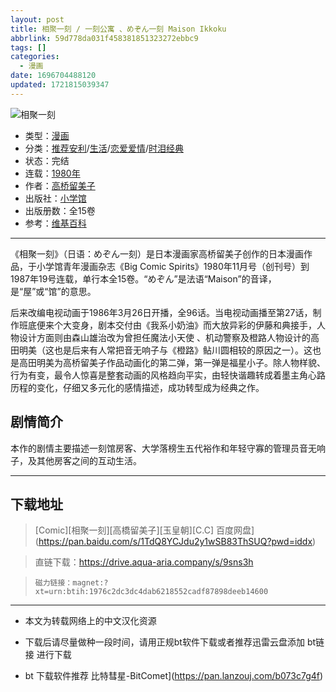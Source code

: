 ```yaml
---
layout: post
title: 相聚一刻 / 一刻公寓 、めぞん一刻 Maison Ikkoku
abbrlink: 59d778da031f458381851323272ebbc9
tags: []
categories:
  - 漫画
date: 1696704488120
updated: 1721815039347
---
```


![相聚一刻](https://jsd.cdn.zzko.cn/gh/shuiwudengli/images@master/相聚一刻.5w05pjn52rk0.webp)

- 类型：[漫画](/index.php/category/漫画)
- 分类：[推荐安利](/index.php/category/推荐安利)/[生活](/index.php/category/生活)/[恋爱爱情](/index.php/category/恋爱爱情)/[时泪经典](/index.php/category/时泪经典)
- 状态：完结
- 连载：[1980年](/index.php/category/1980年)
- 作者：[高桥留美子](/index.php/category/高桥留美子)
- 出版社：[小学馆](/index.php/category/小学馆)
- 出版册数：全15卷
- 参考：[维基百科](https://zh.wikipedia.org/wiki/相聚一刻)

***

《相聚一刻》（日语：めぞん一刻）是日本漫画家高桥留美子创作的日本漫画作品，于小学馆青年漫画杂志《Big Comic Spirits》1980年11月号（创刊号）到1987年19号连载，单行本全15卷。“めぞん”是法语“Maison”的音译，是“屋”或“馆”的意思。

后来改编电视动画于1986年3月26日开播，全96话。当电视动画播至第27话，制作班底便来个大变身，剧本交付由《我系小奶油》而大放异彩的伊藤和典接手，人物设计方面则由森山雄治改为曾担任魔法小天使 、机动警察及橙路人物设计的高田明美（这也是后来有人常把音无响子与《橙路》鲇川圆相较的原因之一）。这也是高田明美为高桥留美子作品动画化的第二弹，第一弹是福星小子。除人物样貌、行为有变，最令人惊喜是整套动画的风格趋向平实，由轻快谐趣转成着墨主角心路历程的变化，仔细又多元化的感情描述，成功转型成为经典之作。

## 剧情简介

本作的剧情主要描述一刻馆房客、大学落榜生五代裕作和年轻守寡的管理员音无响子，及其他房客之间的互动生活。

***

## 下载地址

> \[Comic]\[相聚一刻]\[高橋留美子]\[玉皇朝]\[C.C]
> 百度网盘]\(<https://pan.baidu.com/s/1TdQ8YCJdu2y1wSB83ThSUQ?pwd=iddx>)

> 直链下载：<https://drive.aqua-aria.company/s/9sns3h>

> `磁力链接：magnet:?xt=urn:btih:1976c2dc3dc4dab6218552cadf87898deeb14600`

***

- 本文为转载网络上的中文汉化资源

- 下载后请尽量做种一段时间，请用正规bt软件下载或者推荐迅雷云盘添加 bt链接 进行下载

- bt 下载软件推荐 比特彗星-BitComet]\(<https://pan.lanzouj.com/b073c7g4f>)
